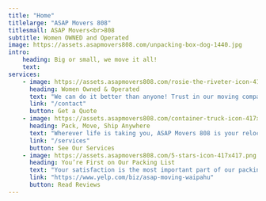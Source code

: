 ```yaml
---
title: "Home"
titlelarge: "ASAP Movers 808"
titlesmall: ASAP Movers<br>808
subtitle: Women OWNED and Operated
image: https://assets.asapmovers808.com/unpacking-box-dog-1440.jpg
intro:
    heading: Big or small, we move it all!
    text: 
services:
    - image: https://assets.asapmovers808.com/rosie-the-riveter-icon-417x417.png
      heading: Women Owned & Operated
      text: "We can do it better than anyone! Trust in our moving company’s experience and passion to keep you and your life moving forward."
      link: "/contact"
      button: Get a Quote
    - image: https://assets.asapmovers808.com/container-truck-icon-417x417.png
      heading: Pack, Move, Ship Anywhere
      text: "Wherever life is taking you, ASAP Movers 808 is your relocation company. We’ll pack your belongings and ship them where they need to be so you can focus on the important things."
      link: "/services"
      button: See Our Services
    - image: https://assets.asapmovers808.com/5-stars-icon-417x417.png
      heading: You’re First on Our Packing List
      text: "Your satisfaction is the most important part of our packing list! Customer service is our priority so you can enjoy a stress-free moving experience."
      link: "https://www.yelp.com/biz/asap-moving-waipahu"
      button: Read Reviews
---
```


